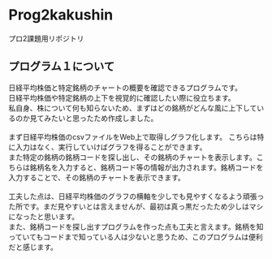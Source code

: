 # Prog2kakushin
プロ2課題用リポジトリ

## プログラム１について<br>
日経平均株価と特定銘柄のチャートの概要を確認できるプログラムです。<br>
日経平均株価や特定銘柄の上下を視覚的に確認したい際に役立ちます。<br>
私自身、株について何も知らないため、まずはどの銘柄がどんな風に上下しているのか見てみたいと思ったため作成しました。<br>
<br>
まず日経平均株価のcsvファイルをWeb上で取得しグラフ化します。
こちらは特に入力はなく、実行していけばグラフを得ることができます。<br>
また特定の銘柄の銘柄コードを探し出し、その銘柄のチャートを表示します。こちらは銘柄名を入力すると、銘柄コード等の情報が出力されます。銘柄コードを入力することで、その銘柄のチャートを表示できます。<br>
<br>
工夫した点は、日経平均株価のグラフの横軸を少しでも見やすくなるよう頑張った所です。まだ見やすいとは言えませんが、最初は真っ黒だったため少しはマシになったと思います。<br>
また、銘柄コードを探し出すプログラムを作った点も工夫と言えます。銘柄を知っていてもコードまで知っている人は少ないと思うため、このプログラムは便利だと感じます。
